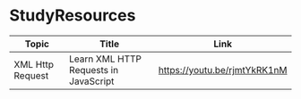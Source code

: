 # StudyResources

| Topic | Title | Link |
|-------|-------|------|
| XML Http Request | Learn XML HTTP Requests in JavaScript | https://youtu.be/rjmtYkRK1nM |
